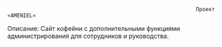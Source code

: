                                                                 Проект «AMENIEL»

Описание: Сайт кофейни с дополнительными функциями администрирования для сотрудников и руководства. 
